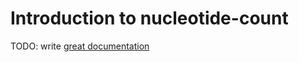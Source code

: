 # Introduction to nucleotide-count

TODO: write [great documentation](http://jacobian.org/writing/what-to-write/)

